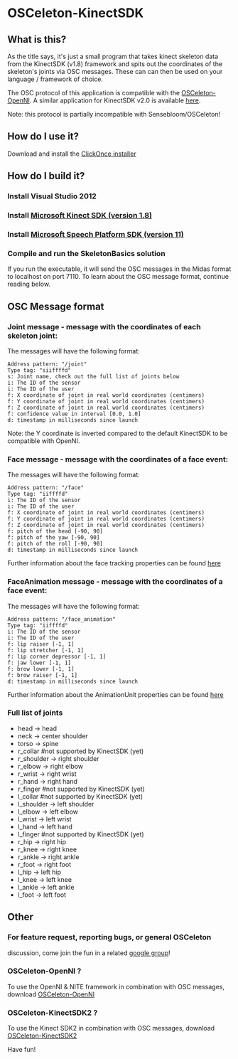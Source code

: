 OSCeleton-KinectSDK
===================

What is this?
-------------

As the title says, it's just a small program that takes kinect
skeleton data from the KinectSDK (v1.8) framework and spits out the coordinates
of the skeleton's joints via OSC messages. These can can then be used
on your language / framework of choice.

The OSC protocol of this application is compatible with the [OSCeleton-OpenNI](https://github.com/Zillode/OSCeleton-OpenNI).
A similar application for KinectSDK v2.0 is available [here](https://github.com/Zillode/OSCeleton-KinectSDK2).

Note: this protocol is partially incompatible with Sensebloom/OSCeleton!

How do I use it?
----------------

Download and install the [ClickOnce installer](http://osceleton.zillode.be/private/osceleton-kinectsdk/setup.exe)

How do I build it?
------------------

### Install Visual Studio 2012
### Install [Microsoft Kinect SDK (version 1.8)](https://www.microsoft.com/en-us/download/details.aspx?id=40278)
### Install [Microsoft Speech Platform SDK (version 11)](http://www.microsoft.com/en-us/download/details.aspx?id=27226)
### Compile and run the SkeletonBasics solution

If you run the executable, it will send the OSC
messages in the Midas format to localhost on port 7110.
To learn about the OSC message format, continue reading below.


OSC Message format
------------------

### Joint message - message with the coordinates of each skeleton joint:
The messages will have the following format:

    Address pattern: "/joint"
    Type tag: "siiffffd"
    s: Joint name, check out the full list of joints below
    i: The ID of the sensor
    i: The ID of the user
    f: X coordinate of joint in real world coordinates (centimers)
    f: Y coordinate of joint in real world coordinates (centimers)
    f: Z coordinate of joint in real world coordinates (centimers)
    f: confidence value in interval [0.0, 1.0]
	d: timestamp in milliseconds since launch

Note: the Y coordinate is inverted compared to the default KinectSDK to be compatible with OpenNI.

### Face message - message with the coordinates of a face event:
The messages will have the following format:

    Address pattern: "/face"
    Type tag: "iiffffd"
    i: The ID of the sensor
    i: The ID of the user
    f: X coordinate of joint in real world coordinates (centimers)
    f: Y coordinate of joint in real world coordinates (centimers)
    f: Z coordinate of joint in real world coordinates (centimers)
    f: pitch of the head [-90, 90]
    f: pitch of the yaw [-90, 90]
    f: pitch of the roll [-90, 90]
	d: timestamp in milliseconds since launch
	
Further information about the face tracking properties can be found [here](http://msdn.microsoft.com/en-us/library/jj130970.aspx)

### FaceAnimation message - message with the coordinates of a face event:
The messages will have the following format:

    Address pattern: "/face_animation"
    Type tag: "iiffffd"
    i: The ID of the sensor
    i: The ID of the user
    f: lip raiser [-1, 1]
    f: lip stretcher [-1, 1]
    f: lip corner depressor [-1, 1]
    f: jaw lower [-1, 1]
    f: brow lower [-1, 1]
    f: brow raiser [-1, 1]
	d: timestamp in milliseconds since launch

Further information about the AnimationUnit properties can be found [here](http://msdn.microsoft.com/en-us/library/jj130970.aspx)


### Full list of joints

* head -> head
* neck -> center shoulder
* torso -> spine
* r_collar #not supported by KinectSDK (yet)
* r_shoulder -> right shoulder
* r_elbow -> right elbow
* r_wrist -> right wrist
* r_hand -> right hand
* r_finger #not supported by KinectSDK (yet)
* l_collar #not supported by KinectSDK (yet)
* l_shoulder -> left shoulder
* l_elbow -> left elbow
* l_wrist -> left wrist
* l_hand -> left hand
* l_finger #not supported by KinectSDK (yet)
* r_hip -> right hip
* r_knee -> right knee
* r_ankle -> right ankle
* r_foot -> right foot
* l_hip -> left hip
* l_knee -> left knee
* l_ankle -> left ankle
* l_foot -> left foot


Other
-----
### For feature request, reporting bugs, or general OSCeleton 
discussion, come join the fun in a related [google group](http://groups.google.com/group/osceleton)!

### OSCeleton-OpenNI ?
To use the OpenNI & NITE framework in combination with OSC messages, download [OSCeleton-OpenNI](https://github.com/Zillode/OSCeleton-OpenNI)

### OSCeleton-KinectSDK2 ?
To use the Kinect SDK2 in combination with OSC messages, download [OSCeleton-KinectSDK2](https://github.com/Zillode/OSCeleton-KinectSDK2)

Have fun!


